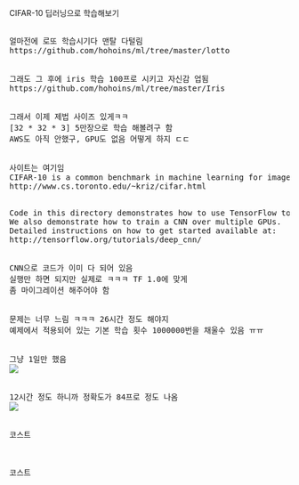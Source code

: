 CIFAR-10 딥러닝으로 학습해보기
<pre>

얼마전에 로또 학습시기다 맨탈 다털림
https://github.com/hohoins/ml/tree/master/lotto


그래도 그 후에 iris 학습 100프로 시키고 자신감 업됨
https://github.com/hohoins/ml/tree/master/Iris


그래서 이제 제법 사이즈 있게ㅋㅋ
[32 * 32 * 3] 5만장으로 학습 해볼려구 함
AWS도 아직 안했구, GPU도 없음 어떻게 하지 ㄷㄷ


사이트는 여기임
CIFAR-10 is a common benchmark in machine learning for image recognition.
http://www.cs.toronto.edu/~kriz/cifar.html


Code in this directory demonstrates how to use TensorFlow to train and evaluate a convolutional neural network (CNN) on both CPU and GPU.
We also demonstrate how to train a CNN over multiple GPUs.
Detailed instructions on how to get started available at:
http://tensorflow.org/tutorials/deep_cnn/


CNN으로 코드가 이미 다 되어 있음
실행만 하면 되지만 실제로 ㅋㅋㅋ TF 1.0에 맞게
좀 마이그레이션 해주어야 함


문제는 너무 느림 ㅋㅋㅋ 26시간 정도 해야지
예제에서 적용되어 있는 기본 학습 횟수 1000000번을 채울수 있음 ㅠㅠ


그냥 1일만 했음
<img src="https://github.com/hohoins/ml/blob/master/cifar10/eval.png?raw=true"/>


12시간 정도 하니까 정확도가 84프로 정도 나옴
<img src="https://github.com/hohoins/ml/blob/master/cifar10/eval_time.png?raw=true"/>


코스트
<https://github.com/hohoins/ml/blob/master/cifar10/train.png?raw=true/>


코스트
<https://github.com/hohoins/ml/blob/master/cifar10/train_time.png?raw=true/>


</pre>


